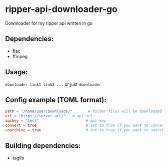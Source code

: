# ripper-api-downloader-go
Downloader for my ripper api written in go

## Dependencies:
* flac
* ffmpeg

## Usage:
`downloader link1 link2 ...`
or just `downloader`

## Config example (TOML format):
```toml
path = "/home/user/Downloads/"       # folder files will be downloaded to
url = "https://server.url/"   # api url
apikey = "test"                     # api key
convert = true                      # set to true if you want to convert from alac to flac (needs unarchive)
unarchive = true                    # set to true if you want to unarchive downloaded zip
```

## Building dependencies:
* taglib
